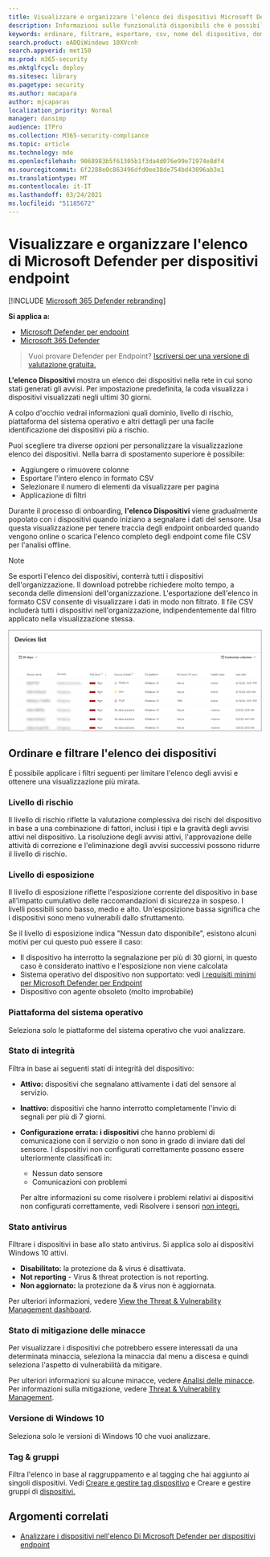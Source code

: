 ```yaml
---
title: Visualizzare e organizzare l'elenco dei dispositivi Microsoft Defender ATP
description: Informazioni sulle funzionalità disponibili che è possibile usare nell'elenco Dispositivi, ad esempio l'ordinamento, il filtro e l'esportazione dell'elenco per migliorare le indagini.
keywords: ordinare, filtrare, esportare, csv, nome del dispositivo, dominio, ultimo visto, IP interno, stato di integrità, avvisi attivi, rilevamenti di malware attivi, categoria di minacce, rivedere avvisi, rete, connessione, malware, tipo, furto di password, ransomware, exploit, minaccia, malware generale, software indesiderato
search.product: eADQiWindows 10XVcnh
search.appverid: met150
ms.prod: m365-security
ms.mktglfcycl: deploy
ms.sitesec: library
ms.pagetype: security
ms.author: macapara
author: mjcaparas
localization_priority: Normal
manager: dansimp
audience: ITPro
ms.collection: M365-security-compliance
ms.topic: article
ms.technology: mde
ms.openlocfilehash: 9068983b5f61305b1f3da4d076e99e71974e8df4
ms.sourcegitcommit: 6f2288e0c863496dfd0ee38de754bd43096ab3e1
ms.translationtype: MT
ms.contentlocale: it-IT
ms.lasthandoff: 03/24/2021
ms.locfileid: "51185672"
---
```

# <a name="view-and-organize-the-microsoft-defender-for-endpoint-devices-list"></a>Visualizzare e organizzare l'elenco di Microsoft Defender per dispositivi endpoint

[!INCLUDE [Microsoft 365 Defender rebranding](../../includes/microsoft-defender.md)]


**Si applica a:**
- [Microsoft Defender per endpoint](https://go.microsoft.com/fwlink/p/?linkid=2154037)
- [Microsoft 365 Defender](https://go.microsoft.com/fwlink/?linkid=2118804)

> Vuoi provare Defender per Endpoint? [Iscriversi per una versione di valutazione gratuita.](https://www.microsoft.com/microsoft-365/windows/microsoft-defender-atp?ocid=docs-wdatp-machinesview-abovefoldlink)


**L'elenco Dispositivi** mostra un elenco dei dispositivi nella rete in cui sono stati generati gli avvisi. Per impostazione predefinita, la coda visualizza i dispositivi visualizzati negli ultimi 30 giorni.  

A colpo d'occhio vedrai informazioni quali dominio, livello di rischio, piattaforma del sistema operativo e altri dettagli per una facile identificazione dei dispositivi più a rischio.

Puoi scegliere tra diverse opzioni per personalizzare la visualizzazione elenco dei dispositivi. Nella barra di spostamento superiore è possibile:

- Aggiungere o rimuovere colonne
- Esportare l'intero elenco in formato CSV
- Selezionare il numero di elementi da visualizzare per pagina
- Applicazione di filtri

Durante il processo di onboarding, **l'elenco Dispositivi** viene gradualmente popolato con i dispositivi quando iniziano a segnalare i dati del sensore. Usa questa visualizzazione per tenere traccia degli endpoint onboarded quando vengono online o scarica l'elenco completo degli endpoint come file CSV per l'analisi offline.

>[!NOTE]
> Se esporti l'elenco dei dispositivi, conterrà tutti i dispositivi dell'organizzazione. Il download potrebbe richiedere molto tempo, a seconda delle dimensioni dell'organizzazione. L'esportazione dell'elenco in formato CSV consente di visualizzare i dati in modo non filtrato. Il file CSV includerà tutti i dispositivi nell'organizzazione, indipendentemente dal filtro applicato nella visualizzazione stessa.

![Immagine dell'elenco dei dispositivi con l'elenco dei dispositivi](images/device-list.png)

## <a name="sort-and-filter-the-device-list"></a>Ordinare e filtrare l'elenco dei dispositivi

È possibile applicare i filtri seguenti per limitare l'elenco degli avvisi e ottenere una visualizzazione più mirata.

### <a name="risk-level"></a>Livello di rischio

Il livello di rischio riflette la valutazione complessiva dei rischi del dispositivo in base a una combinazione di fattori, inclusi i tipi e la gravità degli avvisi attivi nel dispositivo. La risoluzione degli avvisi attivi, l'approvazione delle attività di correzione e l'eliminazione degli avvisi successivi possono ridurre il livello di rischio.

### <a name="exposure-level"></a>Livello di esposizione

Il livello di esposizione riflette l'esposizione corrente del dispositivo in base all'impatto cumulativo delle raccomandazioni di sicurezza in sospeso. I livelli possibili sono basso, medio e alto. Un'esposizione bassa significa che i dispositivi sono meno vulnerabili dallo sfruttamento.

Se il livello di esposizione indica "Nessun dato disponibile", esistono alcuni motivi per cui questo può essere il caso:

- Il dispositivo ha interrotto la segnalazione per più di 30 giorni, in questo caso è considerato inattivo e l'esposizione non viene calcolata
- Sistema operativo del dispositivo non supportato: vedi [i requisiti minimi per Microsoft Defender per Endpoint](minimum-requirements.md)
- Dispositivo con agente obsoleto (molto improbabile)

### <a name="os-platform"></a>Piattaforma del sistema operativo

Seleziona solo le piattaforme del sistema operativo che vuoi analizzare.

### <a name="health-state"></a>Stato di integrità

Filtra in base ai seguenti stati di integrità del dispositivo:

- **Attivo:** dispositivi che segnalano attivamente i dati del sensore al servizio.
- **Inattivo:** dispositivi che hanno interrotto completamente l'invio di segnali per più di 7 giorni.
- **Configurazione errata: i dispositivi** che hanno problemi di comunicazione con il servizio o non sono in grado di inviare dati del sensore. I dispositivi non configurati correttamente possono essere ulteriormente classificati in:
  - Nessun dato sensore
  - Comunicazioni con problemi

  Per altre informazioni su come risolvere i problemi relativi ai dispositivi non configurati correttamente, vedi Risolvere i sensori [non integri.](fix-unhealthy-sensors.md)

### <a name="antivirus-status"></a>Stato antivirus

Filtrare i dispositivi in base allo stato antivirus. Si applica solo ai dispositivi Windows 10 attivi.

- **Disabilitato:** la protezione da & virus è disattivata.
- **Not reporting** - Virus & threat protection is not reporting.
- **Non aggiornato:** la protezione da & virus non è aggiornata.

Per ulteriori informazioni, vedere [View the Threat & Vulnerability Management dashboard](tvm-dashboard-insights.md).

### <a name="threat-mitigation-status"></a>Stato di mitigazione delle minacce

Per visualizzare i dispositivi che potrebbero essere interessati da una determinata minaccia, seleziona la minaccia dal menu a discesa e quindi seleziona l'aspetto di vulnerabilità da mitigare.

Per ulteriori informazioni su alcune minacce, vedere [Analisi delle minacce](threat-analytics.md). Per informazioni sulla mitigazione, vedere [Threat & Vulnerability Management](next-gen-threat-and-vuln-mgt.md).

### <a name="windows-10-version"></a>Versione di Windows 10

Seleziona solo le versioni di Windows 10 che vuoi analizzare.

### <a name="tags--groups"></a>Tag & gruppi

Filtra l'elenco in base al raggruppamento e al tagging che hai aggiunto ai singoli dispositivi. Vedi [Creare e gestire tag dispositivo](machine-tags.md) e Creare e gestire gruppi di [dispositivi.](machine-groups.md)

## <a name="related-topics"></a>Argomenti correlati

- [Analizzare i dispositivi nell'elenco Di Microsoft Defender per dispositivi endpoint](investigate-machines.md)
